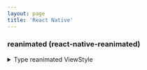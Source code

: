 ```yaml
---
layout: page
title: 'React Native'
---
```


### reanimated (react-native-reanimated)

<!-- ************************* -->
<!-- * [START] Type Animated Style * -->
<!-- ************************* -->
<details>
<summary>Type reanimated ViewStyle</summary>

```typescript
import { ViewStyle, ViewProps } from 'react-native'
import Animated from 'react-native-reanimated'

// Apply to a <Animated.View/> component
type AnimatedViewStyle = ViewStyle & Animated.AnimateProps<ViewStyle, ViewProps>
```

</details>
<!-- ************************* -->
<!-- * [END] Type Animated Style * -->
<!-- ************************* -->
